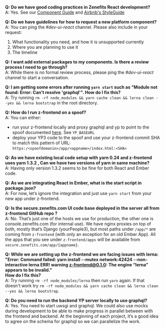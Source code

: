 **Q: Do we have good coding practices in Zenefits React development?**
<br/>A: Yes. See our [Component Guide](#!/Component%20Best%20Practices) and [Airbnb's StyleGuide](https://github.com/airbnb/javascript)

**Q: Do we have guidelines for how to request a new platform component?**
<br/>A: You can ping the _#dev-ui-react_ channel. Please also include in your request:

1.  What functionality you need, and how it is unsupported currently
2.  Where you are planning to use it
3.  The timeline

**Q: I want add external packages to my components. Is there a review process I need to go through?**
<br/>A: While there is no formal review process, please ping the _#dev-ui-react_ channel to start a conversation.

**Q: I am getting some errors after running `yarn start` such as
"Module not found: Error: Can't resolve 'graphql'". How do I fix this?**
<br/>A: Try running `rm -rf node_modules && yarn cache clean && lerna clean --yes && lerna bootstrap` in the root directory.

**Q: How do I run z-frontend on a spoof?**
<br/>A: You can either:

- run your z-frontend locally and proxy graphql and yp to point to the spoof documented [here](https://github.com/zenefits/z-frontend/#development). See `YP_BASEURL`
- deploy your YP3 code to the spoof and use your z-frontend commit SHA to match this pattern of URL: `https:/<spoofdomanin>/app/<appname>/index.html:<SHA>`

**Q: As we have existing local code setup with yarn 0.24 and z-frontend uses yarn 1.3.2 , Can we have two versions of yarn in same machine?**
<br/>A: Having only version 1.3.2 seems to be fine for both React and Ember code.

**Q: As we are integrating React in Ember, what is the start script in package.json?**
<br/>A: For now, let’s ignore the integration and just use `yarn start` from your new app under z-frontend.

**Q: Is the secure.zenefits.com UI code base deployed in the server all from z-frontend GitHub repo ?**
<br/>A: No. That’s just one of the hosts we use for production, the other one is console.zenefits.com (for internal use). We have nginx proxies on top of both, mostly that’s Django (yourPeople3), but most paths under `/app/*` are coming from `z-frontend` (with only an exception for an old Ember App).
All the apps that you see under `z-frontend/apps` will be available from `secure.zenefits.com/app/{appname}`.

**Q: While we are setting up the z-frontend we are facing issues with lerna:<br>"Error: Command failed: yarn install --mutex network:42424 --non-interactive lerna ERR! warning z-frontend@0.1.0: The engine “lerna” appears to be invalid."<br> How do I fix this?**
<br/>A: Try running `rm -rf node_modules/lerna` then run `yarn` again. If that doesn't work try `rm -rf node_modules && yarn cache clean && lerna clean --yes && lerna bootstrap`.

**Q: Do you need to run the backend YP server locally to use graphql?**
<br/>A: Yes. You need to start uwsgi and graphql. We could also use mocks during development to be able to make progress in parallel between with the frontend and backend.
At the beginning of each project, it’s a good idea to agree on the schema for graphql so we can parallelize the work.
